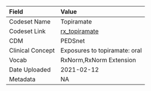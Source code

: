 |Field            |Value                         |
|:----------------|:-----------------------------|
|Codeset Name     |Topiramate                    |
|Codeset Link     |[rx_topiramate](https://github.com/PEDSnet/Variable-Dictionary/blob/main/drug/rx_topiramate.csv)|
|CDM              |PEDSnet                       |
|Clinical Concept |Exposures to topiramate: oral |
|Vocab            |RxNorm,RxNorm Extension       |
|Date Uploaded    |2021-02-12                    |
|Metadata         |NA                            |
